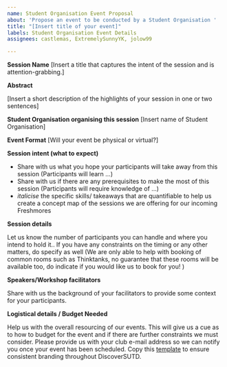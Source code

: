 ```yaml
---
name: Student Organisation Event Proposal
about: 'Propose an event to be conducted by a Student Organisation '
title: "[Insert title of your event]"
labels: Student Organisation Event Details
assignees: castlemas, ExtremelySunnyYK, jolow99

---
```


**Session Name**
[Insert a title that captures the intent of the session and is attention-grabbing.]

**Abstract**

[Insert a short description of the highlights of your session in one or two sentences]

**Student Organisation organising this session**
[Insert name of Student Organisation]

**Event Format**
[Will your event be physical or virtual?]

**Session intent (what to expect)**

- Share with us what you hope your participants will take away from this session (Participants will learn ...)
- Share with us if there are any prerequisites to make the most of this session (Participants will require knowledge of ...)
- *italicise* the specific skills/ takeaways that are quantifiable to help us create a concept map of the sessions we are offering for our incoming Freshmores


**Session details**

Let us know the number of participants you can handle and where you intend to hold it.. If you have any constraints on the timing or any other matters, do specify as well (We are only able to help with booking of common rooms such as Thinktanks, no guarantee that these rooms will be available too, do indicate if you would like us to book for you! )


**Speakers/Workshop facilitators**

Share with us the background of your facilitators to provide some context for your participants.



**Logistical details / Budget Needed**

Help us with the overall resourcing of our events. This will give us a cue as to how to budget for the event and if there are further constraints we must consider.
Please provide us with your club e-mail address so we can notify you once your event has been scheduled. Copy this [template](https://forms.office.com/Pages/ShareFormPage.aspx?id=drd2NJDpck-5UGJImDFiPWH2rk0WPLpNoz88PwBGAxpUQ0c5TktQNlJKUTVMUFFQTVRHTkJOV1o1VS4u&sharetoken=zv60rxgRFw6Sp0GdVpWP) to ensure consistent branding throughout DiscoverSUTD.
